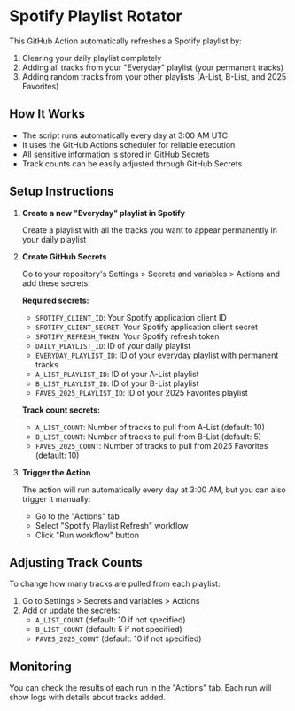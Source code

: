 # Spotify Playlist Rotator

This GitHub Action automatically refreshes a Spotify playlist by:
1. Clearing your daily playlist completely
2. Adding all tracks from your "Everyday" playlist (your permanent tracks)
3. Adding random tracks from your other playlists (A-List, B-List, and 2025 Favorites)

## How It Works

* The script runs automatically every day at 3:00 AM UTC
* It uses the GitHub Actions scheduler for reliable execution
* All sensitive information is stored in GitHub Secrets
* Track counts can be easily adjusted through GitHub Secrets

## Setup Instructions

1. **Create a new "Everyday" playlist in Spotify**
   
   Create a playlist with all the tracks you want to appear permanently in your daily playlist

2. **Create GitHub Secrets**

   Go to your repository's Settings > Secrets and variables > Actions and add these secrets:
   
   **Required secrets:**
   - `SPOTIFY_CLIENT_ID`: Your Spotify application client ID
   - `SPOTIFY_CLIENT_SECRET`: Your Spotify application client secret
   - `SPOTIFY_REFRESH_TOKEN`: Your Spotify refresh token
   - `DAILY_PLAYLIST_ID`: ID of your daily playlist
   - `EVERYDAY_PLAYLIST_ID`: ID of your everyday playlist with permanent tracks
   - `A_LIST_PLAYLIST_ID`: ID of your A-List playlist
   - `B_LIST_PLAYLIST_ID`: ID of your B-List playlist
   - `FAVES_2025_PLAYLIST_ID`: ID of your 2025 Favorites playlist
   
   **Track count secrets:**
   - `A_LIST_COUNT`: Number of tracks to pull from A-List (default: 10)
   - `B_LIST_COUNT`: Number of tracks to pull from B-List (default: 5)
   - `FAVES_2025_COUNT`: Number of tracks to pull from 2025 Favorites (default: 10)

3. **Trigger the Action**

   The action will run automatically every day at 3:00 AM, but you can also trigger it manually:
   
   - Go to the "Actions" tab
   - Select "Spotify Playlist Refresh" workflow
   - Click "Run workflow" button

## Adjusting Track Counts

To change how many tracks are pulled from each playlist:

1. Go to Settings > Secrets and variables > Actions
2. Add or update the secrets:
   - `A_LIST_COUNT` (default: 10 if not specified)
   - `B_LIST_COUNT` (default: 5 if not specified)
   - `FAVES_2025_COUNT` (default: 10 if not specified)

## Monitoring

You can check the results of each run in the "Actions" tab. Each run will show logs with details about tracks added.
